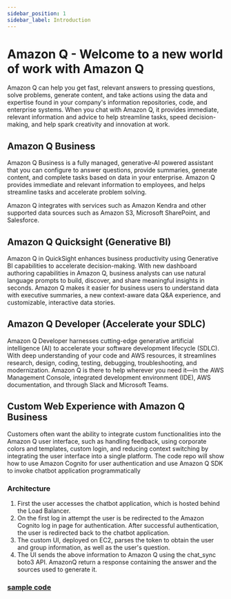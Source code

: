 ```yaml
---
sidebar_position: 1
sidebar_label: Introduction
---
```


# Amazon Q - Welcome to a new world of work with Amazon Q

Amazon Q can help you get fast, relevant answers to pressing questions, solve problems, generate content, and take actions using the data and expertise found in your company's information repositories, code, and enterprise systems. When you chat with Amazon Q, it provides immediate, relevant information and advice to help streamline tasks, speed decision-making, and help spark creativity and innovation at work.

## Amazon Q Business
Amazon Q Business is a fully managed, generative-AI powered assistant that you can configure to answer questions, provide summaries, generate content, and complete tasks based on data in your enterprise. Amazon Q provides immediate and relevant information to employees, and helps streamline tasks and accelerate problem solving.

Amazon Q integrates with services such as Amazon Kendra and other supported data sources such as Amazon S3, Microsoft SharePoint, and Salesforce.

## Amazon Q  Quicksight (Generative BI)

Amazon Q in QuickSight enhances business productivity using Generative BI capabilities to accelerate decision-making. With new dashboard authoring capabilities in Amazon Q, business analysts can use natural language prompts to build, discover, and share meaningful insights in seconds. Amazon Q makes it easier for business users to understand data with executive summaries, a new context-aware data Q&A experience, and customizable, interactive data stories.


## Amazon Q  Developer (Accelerate your SDLC)

Amazon Q Developer harnesses cutting-edge generative artificial intelligence (AI) to accelerate your software development lifecycle (SDLC). With deep understanding of your code and AWS resources, it streamlines research, design, coding, testing, debugging, troubleshooting, and modernization. Amazon Q is there to help wherever you need it—in the AWS Management Console, integrated development environment (IDE), AWS documentation, and through Slack and Microsoft Teams.


## Custom Web Experience with Amazon Q Business

Customers often want the ability to integrate custom functionalities into the Amazon Q user interface, such as handling feedback, using corporate colors and templates, custom login, and reducing context switching by integrating the user interface into a single platform. The code repo will show how to use Amazon Cognito for user authentication and use Amazon Q SDK to invoke chatbot application programmatically


### Architecture
1.	First the user accesses the chatbot application, which is hosted behind the Load Balancer.
2.	On the first log in attempt the user is be redirected to the Amazon Cognito log in page for authentication. After successful authentication, the user is redirected back to the chatbot application.
3.	The custom UI, deployed on EC2, parses the token to obtain the user and group information, as well as the user's question. 
4.	The UI sends the above information to Amazon Q using the chat_sync boto3 API. AmazonQ return a response containing the answer and the sources used to generate it.

### [sample code](https://github.com/aws-samples/custom-web-experience-with-amazon-q-business/tree/main)


